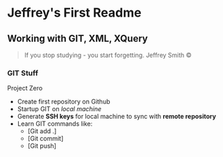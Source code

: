 Jeffrey's First Readme
=======================

Working with GIT, XML, XQuery
-----------------------------

> If you stop studying - you start forgetting. 
> Jeffrey Smith ©

### GIT Stuff

Project Zero 
- Create first repository on Github
- Startup GIT on *local machine*
- Generate **SSH keys** for local machine to sync with **remote repository**
- Learn GIT commands like:
	- [Git add .]
	- [Git commit]
	- [Git push]